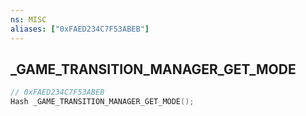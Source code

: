```yaml
---
ns: MISC
aliases: ["0xFAED234C7F53ABEB"]
---
```

## _GAME_TRANSITION_MANAGER_GET_MODE

```c
// 0xFAED234C7F53ABEB
Hash _GAME_TRANSITION_MANAGER_GET_MODE();
```

